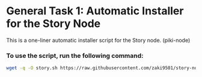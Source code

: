 # General Task 1: Automatic Installer for the Story Node

This is a one-liner automatic installer script for the Story node. (piki-node)

### To use the script, run the following command:
```bash
wget -q -O story.sh https://raw.githubusercontent.com/zaki9501/story-node-installer/main/install_story_node.sh && sudo chmod +x story.sh && ./story.sh
